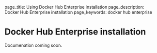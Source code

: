 page_title: Using Docker Hub Enterprise installation
page_description: Docker Hub Enterprise installation
page_keywords: docker hub enterprise

# Docker Hub Enterprise installation

Documenation coming soon.

